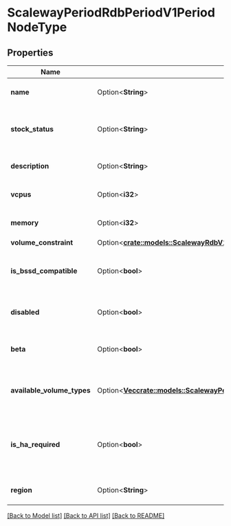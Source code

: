 # ScalewayPeriodRdbPeriodV1PeriodNodeType

## Properties

Name | Type | Description | Notes
------------ | ------------- | ------------- | -------------
**name** | Option<**String**> | Node Type name identifier | [optional]
**stock_status** | Option<**String**> | Current stock status for the Node Type | [optional][default to Unknown]
**description** | Option<**String**> | Current specs of the offer | [optional]
**vcpus** | Option<**i32**> | Number of virtual CPUs | [optional]
**memory** | Option<**i32**> | Quantity of RAM (in bytes) | [optional]
**volume_constraint** | Option<[**crate::models::ScalewayRdbV1NodeTypeVolumeConstraint**](scaleway_rdb_v1_NodeType_volume_constraint.md)> |  | [optional]
**is_bssd_compatible** | Option<**bool**> | The Node Type is compliant with Block Storage | [optional]
**disabled** | Option<**bool**> | The Node Type is currently disabled | [optional]
**beta** | Option<**bool**> | The Node Type is currently in beta | [optional]
**available_volume_types** | Option<[**Vec<crate::models::ScalewayPeriodRdbPeriodV1PeriodNodeTypePeriodVolumeType>**](scaleway.rdb.v1.NodeType.VolumeType.md)> | Available storage options for the Node Type | [optional]
**is_ha_required** | Option<**bool**> | The Node Type can be used only with high availability option | [optional]
**region** | Option<**String**> | Region the Node Type is in | [optional]

[[Back to Model list]](../README.md#documentation-for-models) [[Back to API list]](../README.md#documentation-for-api-endpoints) [[Back to README]](../README.md)


